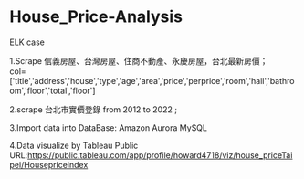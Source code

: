# House_Price-Analysis
ELK case

1.Scrape 信義房屋、台灣房屋、住商不動產、永慶房屋，台北最新房價；                                                   
col=['title','address','house','type','age','area','price','perprice','room','hall','bathroom','floor','total','floor']

2.scrape 台北市實價登錄 from 2012 to 2022 ; 

3.Import data into DataBase: Amazon Aurora MySQL

4.Data visualize by Tableau Public URL:https://public.tableau.com/app/profile/howard4718/viz/house_priceTaipei/Housepriceindex
